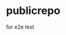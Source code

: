 # publicrepo
for e2e test









































































































































































































































































































































































































































































































































































































































































































































































































































































































































































































































































































































































































































































